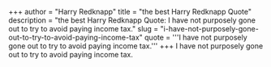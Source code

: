 +++
author = "Harry Redknapp"
title = "the best Harry Redknapp Quote"
description = "the best Harry Redknapp Quote: I have not purposely gone out to try to avoid paying income tax."
slug = "i-have-not-purposely-gone-out-to-try-to-avoid-paying-income-tax"
quote = '''I have not purposely gone out to try to avoid paying income tax.'''
+++
I have not purposely gone out to try to avoid paying income tax.

